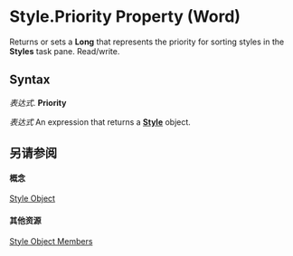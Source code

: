 
# Style.Priority Property (Word)

Returns or sets a  **Long** that represents the priority for sorting styles in the **Styles** task pane. Read/write.


## Syntax

 _表达式_. **Priority**

 _表达式_ An expression that returns a **[Style](473f8f41-2cba-769e-c0da-441d9d85b009.md)** object.


## 另请参阅


#### 概念


[Style Object](473f8f41-2cba-769e-c0da-441d9d85b009.md)
#### 其他资源


[Style Object Members](http://msdn.microsoft.com/library/37c68e72-c745-bc9c-1547-0cf177cbdef4%28Office.15%29.aspx)